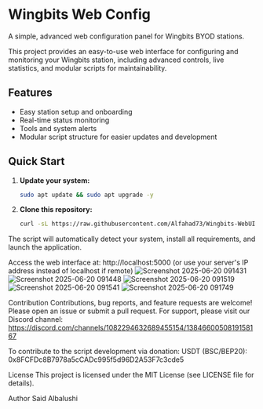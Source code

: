 # Wingbits Web Config

A simple, advanced web configuration panel for Wingbits BYOD stations.

This project provides an easy-to-use web interface for configuring and monitoring your Wingbits station, including advanced controls, live statistics, and modular scripts for maintainability.

## Features

- Easy station setup and onboarding
- Real-time status monitoring
- Tools and system alerts
- Modular script structure for easier updates and development

## Quick Start

1. **Update your system:**
   ```bash
   sudo apt update && sudo apt upgrade -y
   
2. **Clone this repository:**
   ```bash
   curl -sL https://raw.githubusercontent.com/Alfahad73/Wingbits-WebUI/main/install.sh | sudo loc="Your-latitude,Your-longitude" id="Your-station-ID" bash

   
The script will automatically detect your system, install all requirements, and launch the application.

Access the web interface at: http://localhost:5000
(or use your server's IP address instead of localhost if remote)
![Screenshot 2025-06-20 091431](https://github.com/user-attachments/assets/f727426a-118d-41e2-9fff-777f790507be)
![Screenshot 2025-06-20 091448](https://github.com/user-attachments/assets/29af30a3-bb71-4cf5-b45e-a822657c2a55)
![Screenshot 2025-06-20 091519](https://github.com/user-attachments/assets/cff1cafd-d9f0-49fd-b09f-276163f6dc2a)
![Screenshot 2025-06-20 091541](https://github.com/user-attachments/assets/06d70911-e53a-4d4f-9f43-bb9c9c8421ed)
![Screenshot 2025-06-20 091749](https://github.com/user-attachments/assets/990e518a-d3b7-4c6a-8b71-01ff50d4cf80)



Contribution
Contributions, bug reports, and feature requests are welcome!
Please open an issue or submit a pull request.
For support, please visit our Discord channel:
https://discord.com/channels/1082294632689455154/1384660050819158167

To contribute to the script development via donation:
USDT (BSC/BEP20): 0x8FCFDc8B7978a5cCADc995f5d96D2A53F7c3cde5


License
This project is licensed under the MIT License (see LICENSE file for details).

Author
Said Albalushi
